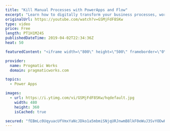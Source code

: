 ```yaml
---
title: "Kill Manual Processes with PowerApps and Flow"
excerpt: "Learn how to digitally transform your business processes, workflows and kill manual paperwork with PowerApps and Flow.  Need beautiful apps and reports built for your organization? Pragmatic Works can help you with our shared development service. http://www.powerplatformpros.com"
originalUrl: https://youtube.com/watch?v=GSMjFdF8SKw
type: video
price: Free
length: PT1H1M24S
publishedDateTime: 2019-04-02T22:34:36Z
heat: 50

featuredContent: "<iframe width=\"800\" height=\"500\" frameborder=\"0\" src=\"https://www.youtube.com/embed/GSMjFdF8SKw\" allow=\"accelerometer; autoplay; encrypted-media; gyroscope; picture-in-picture\" allowfullscreen></iframe>"

provider:
  name: Progmatic Works
  domain: pragmaticworks.com

topics:
  - Power Apps

images:
  - url: https://i.ytimg.com/vi/GSMjFdF8SKw/hqdefault.jpg
    width: 480
    height: 360
    isCached: true

secured: "fEBmLc0UqyuacUfVmxYaNcJDko1a5mbmiSNjqURJnwmB8lkF0eWuJ3SvYODwHgku6YhIPBoy9c2piYbZ3KrZTRef/Jj0yFSPl5e0McmVTqQ8rbdsNTDjIPIwUQJtHM0+hCyu0UqMGF90XzwojyfgV0BiprnoS3BkK/TMnEQVVUdk+MzziWkFi/53lUhzMvjbAQ6sLBiQ6dKBu2ewqLJ/btDnDp/6mb7T7cGIu1JxhLf8CHOQ9lWAGuWHsvpeDwyVz/XYF+rN1NUSda5zU3RS65pkslkRmVFdwR/qj/Lc6ToeD9APP9n1Gvb3rW6+etHBncVAf1BKT3SBpLUAfcXXfDvHxs4AzZBSxHpNdWFRRa/tgq5IbNNXeEWMiLOOI/DHAl18+ARq/gQQ0VMPBm98cyTO/n/iH6N96X+OHJf4yds=;e4v/+F5QnREMx9mNAm32mg=="
---
```


